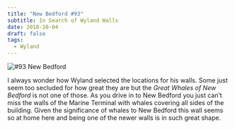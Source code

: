 ```yaml
---
title: "New Bedford #93"
subtitle: In Search of Wyland Walls
date: 2010-10-04
draft: false
tags:
  - Wyland
---
```


![#93 New Bedford](../images/93-newbedford.jpeg)

I always wonder how Wyland selected the locations for his walls. Some just seem too secluded for how great they are but the _Great Whales of New Bedford_ is not one of those. As you drive in to New Bedford you just can’t miss the walls of the Marine Terminal with whales covering all sides of the building. Given the significance of whales to New Bedford this wall seems so at home here and being one of the newer walls is in such great shape.
